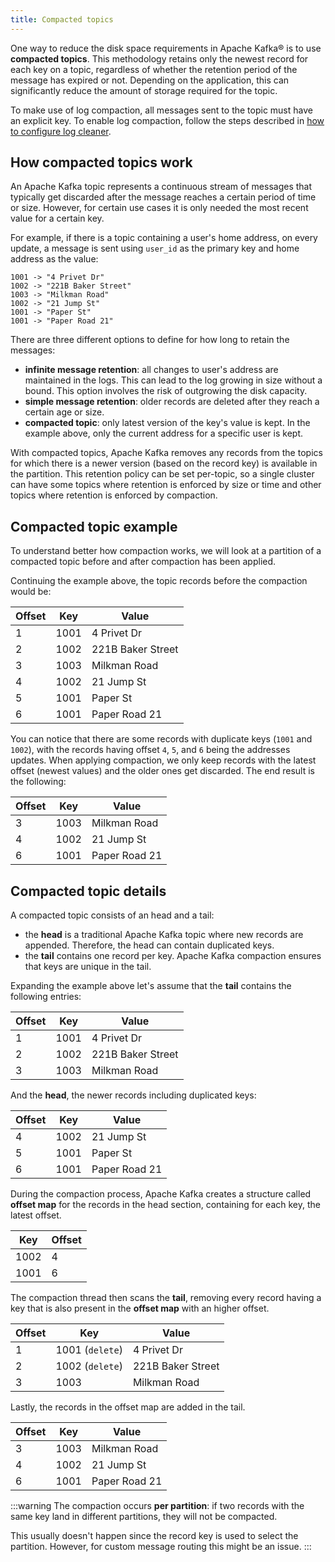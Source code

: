 ```yaml
---
title: Compacted topics
---
```


One way to reduce the disk space requirements in Apache Kafka® is to use
**compacted topics**. This methodology retains only the newest record
for each key on a topic, regardless of whether the retention period of
the message has expired or not. Depending on the application, this can
significantly reduce the amount of storage required for the topic.

To make use of log compaction, all messages sent to the topic must have
an explicit key. To enable log compaction, follow the steps described in
[how to configure log cleaner](/docs/products/kafka/howto/configure-log-cleaner).

## How compacted topics work

An Apache Kafka topic represents a continuous stream of messages that
typically get discarded after the message reaches a certain period of
time or size. However, for certain use cases it is only needed the most
recent value for a certain key.

For example, if there is a topic containing a user's home address, on
every update, a message is sent using `user_id` as the primary key and
home address as the value:

```
1001 -> "4 Privet Dr"
1002 -> "221B Baker Street"
1003 -> "Milkman Road"
1002 -> "21 Jump St"
1001 -> "Paper St"
1001 -> "Paper Road 21"
```

There are three different options to define for how long to retain the
messages:

-   **infinite message retention**: all changes to user's address are
    maintained in the logs. This can lead to the log growing in size
    without a bound. This option involves the risk of outgrowing the
    disk capacity.
-   **simple message retention**: older records are deleted after they
    reach a certain age or size.
-   **compacted topic**: only latest version of the key's value is
    kept. In the example above, only the current address for a specific
    user is kept.

With compacted topics, Apache Kafka removes any records from the topics
for which there is a newer version (based on the record key) is
available in the partition. This retention policy can be set per-topic,
so a single cluster can have some topics where retention is enforced by
size or time and other topics where retention is enforced by compaction.

## Compacted topic example

To understand better how compaction works, we will look at a partition
of a compacted topic before and after compaction has been applied.

Continuing the example above, the topic records before the compaction
would be:

 | Offset | Key  | Value             |
 | ------ | ---- | ----------------- |
 | 1      | 1001 | 4 Privet Dr       |
 | 2      | 1002 | 221B Baker Street |
 | 3      | 1003 | Milkman Road      |
 | 4      | 1002 | 21 Jump St        |
 | 5      | 1001 | Paper St          |
 | 6      | 1001 | Paper Road 21     |

You can notice that there are some records with duplicate keys (`1001`
and `1002`), with the records having offset `4`, `5`, and `6` being the
addresses updates. When applying compaction, we only keep records with
the latest offset (newest values) and the older ones get discarded. The
end result is the following:

| Offset | Key  | Value         |
| ------ | ---- | ------------- |
| 3      | 1003 | Milkman Road  |
| 4      | 1002 | 21 Jump St    |
| 6      | 1001 | Paper Road 21 |

## Compacted topic details

A compacted topic consists of an head and a tail:

-   the **head** is a traditional Apache Kafka topic where new records
    are appended. Therefore, the head can contain duplicated keys.
-   the **tail** contains one record per key. Apache Kafka compaction
    ensures that keys are unique in the tail.

Expanding the example above let's assume that the **tail** contains the
following entries:

| Offset | Key  | Value             |
| ------ | ---- | ----------------- |
| 1      | 1001 | 4 Privet Dr       |
| 2      | 1002 | 221B Baker Street |
| 3      | 1003 | Milkman Road      |

And the **head**, the newer records including duplicated keys:

| Offset | Key  | Value         |
| ------ | ---- | ------------- |
| 4      | 1002 | 21 Jump St    |
| 5      | 1001 | Paper St      |
| 6      | 1001 | Paper Road 21 |

During the compaction process, Apache Kafka creates a structure called
**offset map** for the records in the head section, containing for each
key, the latest offset.

| Key  | Offset |
| ---- | ------ |
| 1002 | 4      |
| 1001 | 6      |

The compaction thread then scans the **tail**, removing every record
having a key that is also present in the **offset map** with an higher
offset.

| Offset | Key             | Value             |
| ------ | --------------- | ----------------- |
| 1      | 1001 (`delete`) | 4 Privet Dr       |
| 2      | 1002 (`delete`) | 221B Baker Street |
| 3      | 1003            | Milkman Road      |

Lastly, the records in the offset map are added in the tail.

| Offset | Key  | Value         |
| ------ | ---- | ------------- |
| 3      | 1003 | Milkman Road  |
| 4      | 1002 | 21 Jump St    |
| 6      | 1001 | Paper Road 21 |

:::warning
The compaction occurs **per partition**: if two records with the same
key land in different partitions, they will not be compacted.

This usually doesn't happen since the record key is used to select the
partition. However, for custom message routing this might be an issue.
:::
